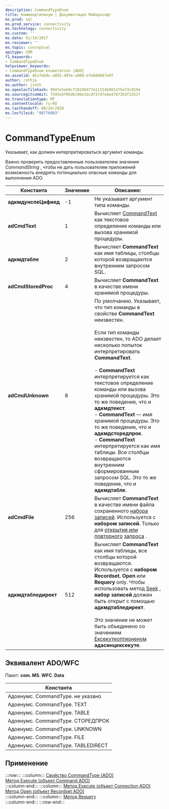 ```yaml
---
description: CommandTypeEnum
title: Коммандтипинум | Документация Майкрософт
ms.prod: sql
ms.prod_service: connectivity
ms.technology: connectivity
ms.custom: ''
ms.date: 01/19/2017
ms.reviewer: ''
ms.topic: conceptual
apitype: COM
f1_keywords:
- CommandTypeEnum
helpviewer_keywords:
- CommandTypeEnum enumeration [ADO]
ms.assetid: 4b1feb9c-a855-40fe-a906-efe688687e9f
author: rothja
ms.author: jroth
ms.openlocfilehash: 994fe5eb0cf10189477e11154b8814f5e73c9194
ms.sourcegitcommit: 7345e4f05d6c06e1bcd73747a4a47873b3f3251f
ms.translationtype: MT
ms.contentlocale: ru-RU
ms.lasthandoff: 08/24/2020
ms.locfileid: "88776083"
---
```

# <a name="commandtypeenum"></a>CommandTypeEnum
Указывает, как должен интерпретироваться аргумент команды.  
  
 Важно проверить предоставленные пользователем значения *CommandString* , чтобы не дать пользователям приложений возможность внедрять потенциально опасные команды для выполнения ADO.  
  
|Константа|Значение|Описание:|  
|--------------|-----------|-----------------|  
|**адкмдунспеЦифиед**|-1|Не указывает аргумент типа команды.|  
|**adCmdText**|1|Вычисляет [CommandText](./commandtext-property-ado.md) как текстовое определение команды или вызова хранимой процедуры.|  
|**адкмдтабле**|2|Вычисляет **CommandText** как имя таблицы, столбцы которой возвращаются внутренним запросом SQL.|  
|**adCmdStoredProc**|4|Вычисляет **CommandText** в качестве имени хранимой процедуры.|  
|**adCmdUnknown**|8|По умолчанию. Указывает, что тип команды в свойстве **CommandText** неизвестен.<br /><br /> Если тип команды неизвестен, то ADO делает несколько попыток интерпретировать **CommandText**.<br /><br /> -   **CommandText** интерпретируется как текстовое определение команды или вызова хранимой процедуры. Это то же поведение, что и **адкмдтекст**.<br />-   **CommandText** — имя хранимой процедуры. Это то же поведение, что и **адкмдсторедпрок**.<br />-   **CommandText** интерпретируется как имя таблицы. Все столбцы возвращаются внутренним сформированным запросом SQL. Это то же поведение, что и **адкмдтабле**.|  
|**adCmdFile**|256|Вычисляет **CommandText** в качестве имени файла сохраненного [набора записей](./recordset-object-ado.md). Используется с **набором записей.** Только для [открытия или повторного](./open-method-ado-recordset.md) [запроса](./requery-method.md) .|  
|**адкмдтабледирект**|512|Вычисляет **CommandText** как имя таблицы, все столбцы которой возвращаются. Используется с **набором Recordset. Open** или **Requery** only. Чтобы использовать метод [Seek](./seek-method.md) , **набор записей** должен быть открыт с помощью **адкмдтабледирект**.<br /><br /> Это значение не может быть объединено со значением [Ексекутеоптионенум](./executeoptionenum.md) **адасинцексекуте**.|  
  
## <a name="adowfc-equivalent"></a>Эквивалент ADO/WFC  
 Пакет: **com. MS. WFC. Data**  
  
|Константа|  
|--------------|  
|Адоенумс. CommandType. не указано|  
|Адоенумс. CommandType. TEXT|  
|Адоенумс. CommandType. TABLE|  
|Адоенумс. CommandType. СТОРЕДПРОК|  
|Адоенумс. CommandType. UNKNOWN|  
|Адоенумс. CommandType. FILE|  
|Адоенумс. CommandType. TABLEDIRECT|  
  
## <a name="applies-to"></a>Применение  

:::row:::
    :::column:::
        [Свойство CommandType (ADO)](./commandtype-property-ado.md)  
        [Метод Execute (объект Command ADO)](./execute-method-ado-command.md)  
    :::column-end:::
    :::column:::
        [Метод Execute (объект Connection ADO)](./execute-method-ado-connection.md)  
        [Метод Open (объект Recordset ADO)](./open-method-ado-recordset.md)  
    :::column-end:::
    :::column:::
        [Метод Requery](./requery-method.md)  
    :::column-end:::
:::row-end:::